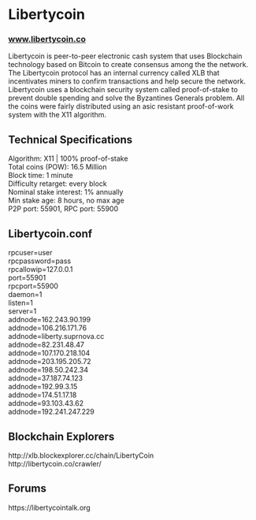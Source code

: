 
<h1>Libertycoin </h1>
<a href="http://libertycoin.co"><h3>www.libertycoin.co</h3></a>
<p>Libertycoin is peer-to-peer electronic cash system that uses Blockchain technology based on Bitcoin to create consensus among the the network. The Libertycoin protocol has an internal currency called XLB that incentivates miners to confirm transactions and help secure the network. Libertycoin uses a blockchain security system called proof-of-stake to prevent double spending and solve the Byzantines Generals problem. All the coins were fairly distributed using an asic resistant proof-of-work system with the X11 algorithm.

<h2><strong>Technical Specifications</strong></h2>
Algorithm: X11 | 100% proof-of-stake<br>
Total coins (POW): 16.5 Million<br>
Block time: 1 minute<br>
Difficulty retarget: every block<br>
Nominal stake interest: 1% annually<br>
Min stake age: 8 hours, no max age<br>
P2P port: 55901, RPC port: 55900<br>

<h2>Libertycoin.conf</h2>
rpcuser=user<br>
rpcpassword=pass<br>
rpcallowip=127.0.0.1<br>
port=55901<br>
rpcport=55900<br>
daemon=1<br>
listen=1<br>
server=1<br>
addnode=162.243.90.199<br>
addnode=106.216.171.76<br>
addnode=liberty.suprnova.cc<br>
addnode=82.231.48.47<br>
addnode=107.170.218.104<br>
addnode=203.195.205.72<br>
addnode=198.50.242.34<br>
addnode=37.187.74.123<br>
addnode=192.99.3.15<br>
addnode=174.51.17.18<br>
addnode=93.103.43.62<br>
addnode=192.241.247.229


<h2><strong>Blockchain Explorers</strong></h2>
http://xlb.blockexplorer.cc/chain/LibertyCoin<br>
http://libertycoin.co/crawler/<br>

<h2><strong>Forums</strong></h2>
https://libertycointalk.org

